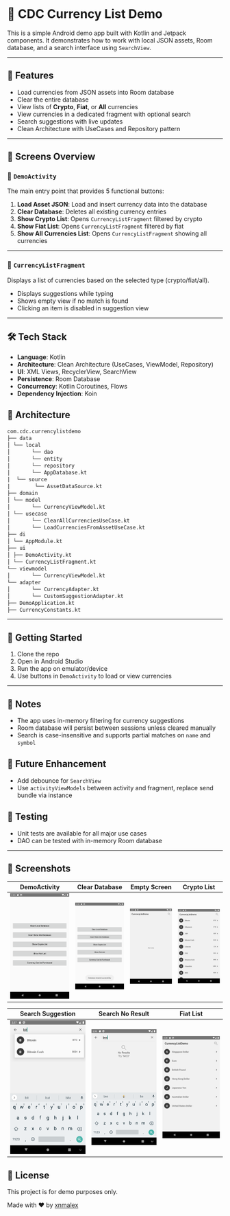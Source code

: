 # 💸 CDC Currency List Demo

This is a simple Android demo app built with Kotlin and Jetpack components. It demonstrates how to work with local JSON assets, Room database, and a search interface using `SearchView`.

---

## 🧪 Features

- Load currencies from JSON assets into Room database
- Clear the entire database
- View lists of **Crypto**, **Fiat**, or **All** currencies
- View currencies in a dedicated fragment with optional search
- Search suggestions with live updates
- Clean Architecture with UseCases and Repository pattern

---

## 📱 Screens Overview

### 🔹 `DemoActivity`
The main entry point that provides 5 functional buttons:

1. **Load Asset JSON**: Load and insert currency data into the database
2. **Clear Database**: Deletes all existing currency entries
3. **Show Crypto List**: Opens `CurrencyListFragment` filtered by crypto
4. **Show Fiat List**: Opens `CurrencyListFragment` filtered by fiat
5. **Show All Currencies List**: Opens `CurrencyListFragment` showing all currencies

---

### 🔹 `CurrencyListFragment`
Displays a list of currencies based on the selected type (crypto/fiat/all).

- Displays suggestions while typing
- Shows empty view if no match is found
- Clicking an item is disabled in suggestion view

---

## 🛠 Tech Stack

- **Language**: Kotlin
- **Architecture**: Clean Architecture (UseCases, ViewModel, Repository)
- **UI**: XML Views, RecyclerView, SearchView
- **Persistence**: Room Database
- **Concurrency**: Kotlin Coroutines, Flows
- **Dependency Injection**: Koin


## 🧠 Architecture


```
com.cdc.currencylistdemo
├── data
│ └── local
│       └── dao
│       └── entity
│       └── repository
│       └── AppDatabase.kt
|  └── source
|        └── AssetDataSource.kt
├── domain
│ └── model
│       └── CurrencyViewModel.kt
│ └── usecase
│       └── ClearAllCurrenciesUseCase.kt
│       └── LoadCurrenciesFromAssetUseCase.kt
├── di
│ └── AppModule.kt
├── ui
│ ├── DemoActivity.kt
│ └── CurrencyListFragment.kt
└── viewmodel
│       └── CurrencyViewModel.kt
└── adapter
│       └── CurrencyAdapter.kt
│       └── CustomSuggestionAdapter.kt
├── DemoApplication.kt
├── CurrencyConstants.kt
```

---

## 🚀 Getting Started

1. Clone the repo
2. Open in Android Studio
3. Run the app on emulator/device
4. Use buttons in `DemoActivity` to load or view currencies

---

## 📌 Notes

- The app uses in-memory filtering for currency suggestions
- Room database will persist between sessions unless cleared manually
- Search is case-insensitive and supports partial matches on `name` and `symbol`

## 📌 Future Enhancement
- Add debounce for `SearchView`
- Use `activityViewModels` between activity and fragment, replace send bundle via instance

## 🧪 Testing

- Unit tests are available for all major use cases
- DAO can be tested with in-memory Room database

---

## 📸 Screenshots

| DemoActivity | Clear Database | Empty Screen | Crypto List
|----------------|-------------|--------------|--------------
| ![Demo1](./screenshots/DemoActitivy_1.png) | ![Demo2](./screenshots/DemoActitivy_2.png)  | ![Demo3](./screenshots/DemoActitivy_3.png) | ![Demo4](./screenshots/DemoActitivy_4.png)


| Search Suggestion | Search No Result  | Fiat List
|----------------|-------------|-------------
|![Demo5](./screenshots/DemoActitivy_5.png) | ![Demo6](./screenshots/DemoActitivy_6.png) | ![Demo6](./screenshots/DemoActitivy_7.png)

## 📝 License

This project is for demo purposes only.

Made with ❤️ by [xnmalex](https://github.com/xnmalex)
